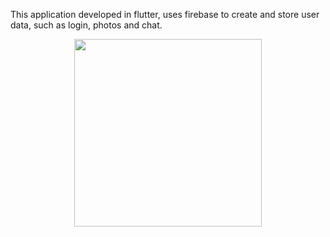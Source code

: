 This application developed in flutter, uses firebase to create and store user data, such as login, photos and chat.

<div align="center">  
<img src="https://user-images.githubusercontent.com/96183053/154607738-016eaa9a-e588-465c-9335-22c81064e245.gif" width="300px" />
</div>
